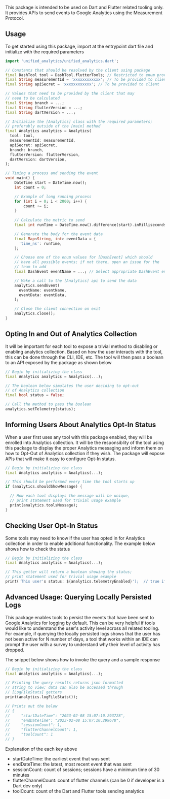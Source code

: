 This package is intended to be used on Dart and Flutter related tooling only.
It provides APIs to send events to Google Analytics using the Measurement Protocol.

## Usage

To get started using this package, import at the entrypoint dart file and
initialize with the required parameters

```dart
import 'unified_analytics/unified_analytics.dart';

// Constants that should be resolved by the client using package
final DashTool tool = DashTool.flutterTools; // Restricted to enum provided by package
final String measurementId = 'xxxxxxxxxxxx'; // To be provided to client
final String apiSecret = 'xxxxxxxxxxxx'; // To be provided to client

// Values that need to be provided by the client that may
// need to be calculated
final String branch = ...;
final String flutterVersion = ...;
final String dartVersion = ...;

// Initialize the [Analytics] class with the required parameters;
// preferably outside of the [main] method
final Analytics analytics = Analytics(
  tool: tool,
  measurementId: measurementId,
  apiSecret: apiSecret,
  branch: branch,
  flutterVersion: flutterVersion,
  dartVersion: dartVersion,
);

// Timing a process and sending the event
void main() {
    DateTime start = DateTime.now();
    int count = 0;

    // Example of long running process
    for (int i = 0; i < 2000; i++) {
        count += i;
    }
    
    // Calculate the metric to send
    final int runTime = DateTime.now().difference(start).inMilliseconds;

    // Generate the body for the event data
    final Map<String, int> eventData = {
      'time_ns': runTime,
    };

    // Choose one of the enum values for [DashEvent] which should
    // have all possible events; if not there, open an issue for the
    // team to add
    final DashEvent eventName = ...; // Select appropriate DashEvent enum value

    // Make a call to the [Analytics] api to send the data
    analytics.sendEvent(
      eventName: eventName,
      eventData: eventData,
    );

    // Close the client connection on exit
    analytics.close();
}
```

## Opting In and Out of Analytics Collection

It will be important for each tool to expose a trivial method to
disabling or enabling analytics collection. Based on how the user interacts
with the tool, this can be done through the CLI, IDE, etc. The tool will
then pass a boolean to an API exposed by the package as shown below

```dart
// Begin by initializing the class
final Analytics analytics = Analytics(...);

// The boolean below simulates the user deciding to opt-out
// of Analytics collection
final bool status = false;

// Call the method to pass the boolean
analytics.setTelemetry(status);
```

## Informing Users About Analytics Opt-In Status

When a user first uses any tool with this package enabled, they
will be enrolled into Analytics collection. It will be the responsiblity
of the tool using this package to display the proper Analytics messaging
and inform them on how to Opt-Out of Analytics collection if they wish. The
package will expose APIs that will make it easy to configure Opt-In status.

```dart
// Begin by initializing the class
final Analytics analytics = Analytics(...);

// This should be performed every time the tool starts up
if (analytics.shouldShowMessage) {

  // How each tool displays the message will be unique,
  // print statement used for trivial usage example
  print(analytics.toolsMessage);
}
```

## Checking User Opt-In Status

Some tools may need to know if the user has opted in for Analytics
collection in order to enable additional functionality. The example below
shows how to check the status

```dart
// Begin by initializing the class
final Analytics analytics = Analytics(...);

// This getter will return a boolean showing the status;
// print statement used for trivial usage example
print('This user's status: ${analytics.telemetryEnabled}');  // true if opted-in
```

## Advanced Usage: Querying Locally Persisted Logs

This package enables  tools to persist the events that have been sent
to Google Analytics for logging by default. This can be very helpful if
tools would like to understand the user's activity level across all
related tooling. For example, if querying the locally persisted logs
shows that the user has not been active for N number of days, a tool that
works within an IDE can prompt the user with a survey to understand why their
level of activity has dropped.

The snippet below shows how to invoke the query and a sample response

```dart
// Begin by initializing the class
final Analytics analytics = Analytics(...);

// Printing the query results returns json formatted
// string to view; data can also be accessed through
// [LogFileStats] getters
print(analytics.logFileStats());

// Prints out the below
// {
//     "startDateTime": "2023-02-08 15:07:10.293728",
//     "endDateTime": "2023-02-08 15:07:10.299678",
//     "sessionCount": 1,
//     "flutterChannelCount": 1,
//     "toolCount": 1
// }
```

Explanation of the each key above

- startDateTime: the earliest event that was sent
- endDateTime: the latest, most recent event that was sent
- sessionCount: count of sessions; sessions have a minimum time of 30 minutes
- flutterChannelCount: count of flutter channels (can be 0 if developer is a Dart dev only)
- toolCount: count of the Dart and Flutter tools sending analytics
